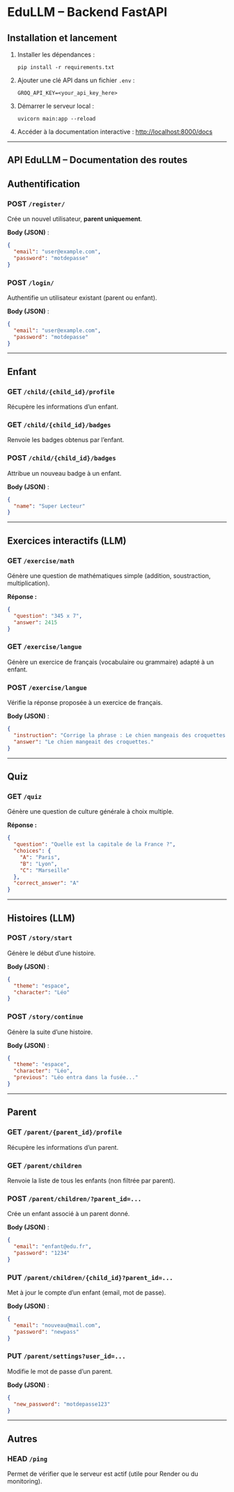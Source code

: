 # EduLLM – Backend FastAPI

## Installation et lancement

1. Installer les dépendances :
   ```
   pip install -r requirements.txt
   ```

2. Ajouter une clé API dans un fichier `.env` :
   ```
   GROQ_API_KEY=<your_api_key_here>
   ```

3. Démarrer le serveur local :
   ```
   uvicorn main:app --reload
   ```

4. Accéder à la documentation interactive :
   [http://localhost:8000/docs](http://localhost:8000/docs)

---

## API EduLLM – Documentation des routes

## Authentification

### POST `/register/`
Crée un nouvel utilisateur, **parent uniquement**.

**Body (JSON)** :
```json
{
  "email": "user@example.com",
  "password": "motdepasse"
}
```

### POST `/login/`
Authentifie un utilisateur existant (parent ou enfant).

**Body (JSON)** :
```json
{
  "email": "user@example.com",
  "password": "motdepasse"
}
```

---

## Enfant

### GET `/child/{child_id}/profile`
Récupère les informations d’un enfant.

### GET `/child/{child_id}/badges`
Renvoie les badges obtenus par l’enfant.

### POST `/child/{child_id}/badges`
Attribue un nouveau badge à un enfant.

**Body (JSON)** :
```json
{
  "name": "Super Lecteur"
}
```

---

## Exercices interactifs (LLM)

### GET `/exercise/math`
Génère une question de mathématiques simple (addition, soustraction, multiplication).

**Réponse :**
```json
{
  "question": "345 x 7",
  "answer": 2415
}
```

### GET `/exercise/langue`
Génère un exercice de français (vocabulaire ou grammaire) adapté à un enfant.

### POST `/exercise/langue`
Vérifie la réponse proposée à un exercice de français.

**Body (JSON)** :
```json
{
  "instruction": "Corrige la phrase : Le chien mangeais des croquettes.",
  "answer": "Le chien mangeait des croquettes."
}
```

---

## Quiz

### GET `/quiz`
Génère une question de culture générale à choix multiple.

**Réponse :**
```json
{
  "question": "Quelle est la capitale de la France ?",
  "choices": {
    "A": "Paris",
    "B": "Lyon",
    "C": "Marseille"
  },
  "correct_answer": "A"
}
```

---

## Histoires (LLM)

### POST `/story/start`
Génère le début d’une histoire.

**Body (JSON)** :
```json
{
  "theme": "espace",
  "character": "Léo"
}
```

### POST `/story/continue`
Génère la suite d’une histoire.

**Body (JSON)** :
```json
{
  "theme": "espace",
  "character": "Léo",
  "previous": "Léo entra dans la fusée..."
}
```

---

## Parent

### GET `/parent/{parent_id}/profile`
Récupère les informations d’un parent.

### GET `/parent/children`
Renvoie la liste de tous les enfants (non filtrée par parent).

### POST `/parent/children/?parent_id=...`
Crée un enfant associé à un parent donné.

**Body (JSON)** :
```json
{
  "email": "enfant@edu.fr",
  "password": "1234"
}
```

### PUT `/parent/children/{child_id}?parent_id=...`
Met à jour le compte d’un enfant (email, mot de passe).

**Body (JSON)** :
```json
{
  "email": "nouveau@mail.com",
  "password": "newpass"
}
```

### PUT `/parent/settings?user_id=...`
Modifie le mot de passe d’un parent.

**Body (JSON)** :
```json
{
  "new_password": "motdepasse123"
}
```

---

## Autres

### HEAD `/ping`
Permet de vérifier que le serveur est actif (utile pour Render ou du monitoring).

